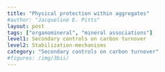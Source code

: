 ```yaml
---
title: "Physical protection within aggregates"
#author: "Jacqueline E. Pitts"
layout: post
tags: ["organomineral", "mineral associations"]
level1: Secondary controls on carbon turnover
level2: Stabilization-mechanisms
category: "Secondary controls on carbon turnover"
#figures: /img/3bii/
---
```




